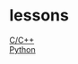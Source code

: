 # lessons
[ C/C++ ](https://github.com/tool4tux/lessons/blob/master/cpp/README.md) <br/>
[ Python ](https://github.com/tool4tux/lessons/blob/master/python/README.md) <br/>

